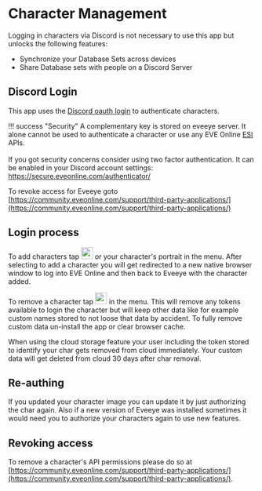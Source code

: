 # Character Management
Logging in characters via Discord is not necessary to use this app but unlocks the following features:

 - Synchronize your Database Sets across devices
 - Share Database sets with people on a Discord Server

## Discord Login 
This app uses the [Discord oauth login](https://support.eveonline.com/hc/en-us/articles/205381192-Single-Sign-On-SSO-) to authenticate characters. 

!!! success "Security"
    A complementary key is stored on eveeye server. It alone cannot be used to authenticate a character or use any EVE Online [ESI](https://esi.evetech.net/) APIs.<br><br>If you got security concerns consider using two factor authentication. It can be enabled in your Discord account settings: <a href="https://secure.eveonline.com/authenticator/" target="_blank" style="text-decoration: none;">https://secure.eveonline.com/authenticator/</a>

To revoke access for Eveeye goto [https://community.eveonline.com/support/third-party-applications/](https://community.eveonline.com/support/third-party-applications/)

## Login process
To add characters tap <img src="https://raw.githubusercontent.com/Risingson/eedocs/master/docs/images/User-100_26_100_off.png" width="24" height="24" > or your character's portrait in the menu. After selecting to add a character you will get redirected to a new native browser window to log into EVE Online and then back to Eveeye with the character added. 

To remove a character tap <img src="https://raw.githubusercontent.com/Risingson/eedocs/master/docs/images/Minus-100_b.png" width="24" height="24" > in the menu. This will remove any tokens available to login the character but will keep other data like for example custom names stored to not loose that data by accident. To fully remove custom data un-install the app or clear browser cache.

When using the cloud storage feature your user including the token stored to identify your char gets removed from cloud immediately. Your custom data will get deleted from cloud 30 days after char removal.

## Re-authing
If you updated your character image you can update it by just authorizing the char again. Also if a new version of Eveeye was installed sometimes it would need you to authorize your characters again to use new features.

## Revoking access
To remove a character's API permissions please do so at [https://community.eveonline.com/support/third-party-applications/](https://community.eveonline.com/support/third-party-applications/).

<!--stackedit_data:
eyJoaXN0b3J5IjpbMTQxNTE3Mzg0NCwxMjE0OTMzNjk3XX0=
-->